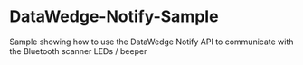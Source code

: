 # DataWedge-Notify-Sample
Sample showing how to use the DataWedge Notify API to communicate with the Bluetooth scanner LEDs / beeper

